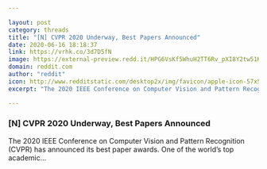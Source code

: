 ```yaml
---

layout: post
category: threads
title: "[N] CVPR 2020 Underway, Best Papers Announced"
date: 2020-06-16 18:18:37
link: https://vrhk.co/3d7D5fN
image: https://external-preview.redd.it/HPG6VsKf5WhuH2TT6Rv_pXI8Y2tw51KhZPWqSUrRg50.jpg?width=1200&height=400&auto=webp&crop=1200:400,smart&s=5c49808a2f24fbb118ec46a0cf5b1ccb900beb69
domain: reddit.com
author: "reddit"
icon: http://www.redditstatic.com/desktop2x/img/favicon/apple-icon-57x57.png
excerpt: "The 2020 IEEE Conference on Computer Vision and Pattern Recognition (CVPR) has announced its best paper awards. One of the world’s top academic..."

---
```


### [N] CVPR 2020 Underway, Best Papers Announced

The 2020 IEEE Conference on Computer Vision and Pattern Recognition (CVPR) has announced its best paper awards. One of the world’s top academic...